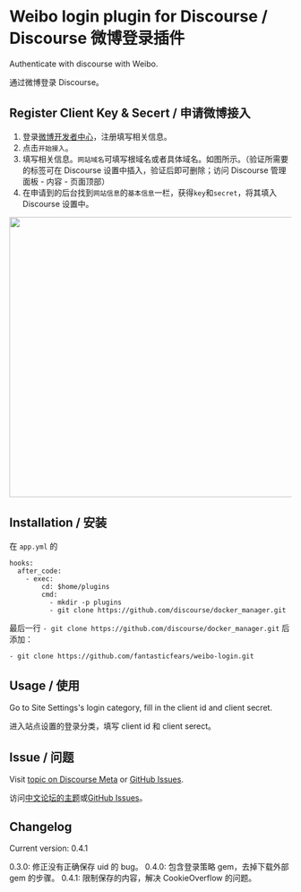 # Weibo login plugin for Discourse / Discourse 微博登录插件

Authenticate with discourse with Weibo.

通过微博登录 Discourse。

## Register Client Key & Secert / 申请微博接入

1. 登录[微博开发者中心](http://open.weibo.com/connect?bottomnav=1&wvr=5)，注册填写相关信息。
2. 点击`开始接入`。
3. 填写相关信息。`网站域名`可填写根域名或者具体域名。如图所示。（验证所需要的标签可在 Discourse 设置中插入，验证后即可删除；访问 Discourse 管理面板 - 内容 - 页面顶部）
4. 在申请到的后台找到`网站信息`的`基本信息`一栏，获得`key`和`secret`，将其填入Discourse 设置中。

<img src="https://meta.discourse.org/uploads/default/34524/32ac2f59e766ca9f.png" width="527" height="500">

## Installation / 安装

在 `app.yml` 的

    hooks:
      after_code:
        - exec:
            cd: $home/plugins
            cmd:
              - mkdir -p plugins
              - git clone https://github.com/discourse/docker_manager.git

最后一行 `- git clone https://github.com/discourse/docker_manager.git` 后添加：

    - git clone https://github.com/fantasticfears/weibo-login.git

## Usage / 使用

Go to Site Settings's login category, fill in the client id and client secret.

进入站点设置的登录分类，填写 client id 和 client serect。

## Issue / 问题

Visit [topic on Discourse Meta](https://meta.discourse.org/t/weibo-login-plugin/19735) or [GitHub Issues](https://github.com/fantasticfears/weibo-login/issues).

访问[中文论坛的主题](https://meta.discoursecn.org/t/topic/43)或[GitHub Issues](https://github.com/fantasticfears/weibo-login/issues)。

## Changelog

Current version: 0.4.1

0.3.0: 修正没有正确保存 uid 的 bug。
0.4.0: 包含登录策略 gem，去掉下载外部 gem 的步骤。
0.4.1: 限制保存的内容，解决 CookieOverflow 的问题。
